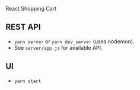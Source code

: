 React Shopping Cart

## REST API
- `yarn server` or `yarn dev_server` (uses nodemon).
- See `server/app.js` for available API.

## UI
- `yarn start`
